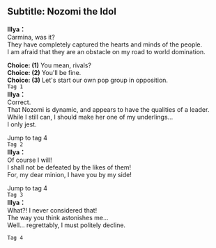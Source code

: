 # 

  
## Subtitle: Nozomi the Idol
  
**Illya：**  
Carmina, was it?  
They have completely captured the hearts and minds of the people.  
I am afraid that they are an obstacle on my road to world domination.  
  
**Choice: (1)**  You mean, rivals?  
**Choice: (2)**  You'll be fine.  
**Choice: (3)**  Let's start our own pop group in opposition.  
`Tag 1`  
**Illya：**  
Correct.  
That Nozomi is dynamic, and appears to have the qualities of a leader.  
While I still can, I should make her one of my underlings...  
I only jest.  
  
Jump to tag 4  
`Tag 2`  
**Illya：**  
Of course I will!  
I shall not be defeated by the likes of them!  
For, my dear minion, I have you by my side!  
  
Jump to tag 4  
`Tag 3`  
**Illya：**  
What?! I never considered that!  
The way you think astonishes me...  
Well... regrettably, I must politely decline.  
  
`Tag 4`  
